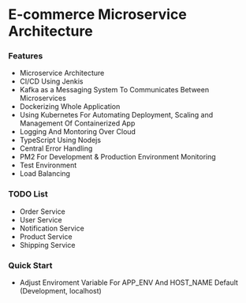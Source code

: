# E-commerce Microservice Architecture

### Features

- Microservice Architecture
- CI/CD Using Jenkis
- Kafka as a Messaging System To Communicates Between Microservices
- Dockerizing Whole Application
- Using Kubernetes For Automating Deployment, Scaling and Management Of Containerized App
- Logging And Montoring Over Cloud
- TypeScript Using Nodejs
- Central Error Handling
- PM2 For Development & Production Environment Monitoring
- Test Environment
- Load Balancing

### TODO List

- Order Service
- User Service
- Notification Service
- Product Service
- Shipping Service

### Quick Start

- Adjust Enviroment Variable For APP_ENV And HOST_NAME Default (Development, localhost)
